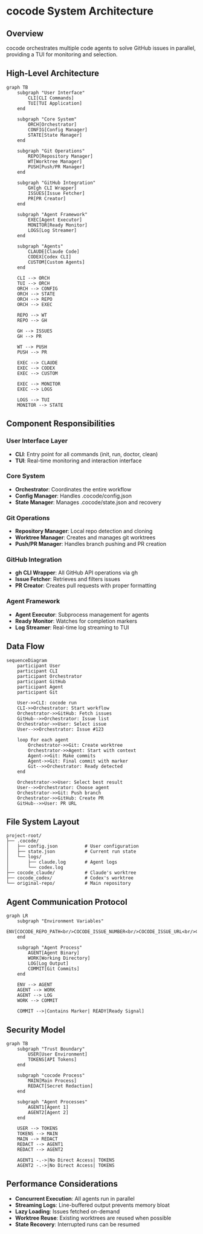 # cocode System Architecture

## Overview

cocode orchestrates multiple code agents to solve GitHub issues in parallel, providing a TUI for monitoring and selection.

## High-Level Architecture

```mermaid
graph TB
    subgraph "User Interface"
        CLI[CLI Commands]
        TUI[TUI Application]
    end
    
    subgraph "Core System"
        ORCH[Orchestrator]
        CONFIG[Config Manager]
        STATE[State Manager]
    end
    
    subgraph "Git Operations"
        REPO[Repository Manager]
        WT[Worktree Manager]
        PUSH[Push/PR Manager]
    end
    
    subgraph "GitHub Integration"
        GH[gh CLI Wrapper]
        ISSUES[Issue Fetcher]
        PR[PR Creator]
    end
    
    subgraph "Agent Framework"
        EXEC[Agent Executor]
        MONITOR[Ready Monitor]
        LOGS[Log Streamer]
    end
    
    subgraph "Agents"
        CLAUDE[Claude Code]
        CODEX[Codex CLI]
        CUSTOM[Custom Agents]
    end
    
    CLI --> ORCH
    TUI --> ORCH
    ORCH --> CONFIG
    ORCH --> STATE
    ORCH --> REPO
    ORCH --> EXEC
    
    REPO --> WT
    REPO --> GH
    
    GH --> ISSUES
    GH --> PR
    
    WT --> PUSH
    PUSH --> PR
    
    EXEC --> CLAUDE
    EXEC --> CODEX
    EXEC --> CUSTOM
    
    EXEC --> MONITOR
    EXEC --> LOGS
    
    LOGS --> TUI
    MONITOR --> STATE
```

## Component Responsibilities

### User Interface Layer
- **CLI**: Entry point for all commands (init, run, doctor, clean)
- **TUI**: Real-time monitoring and interaction interface

### Core System
- **Orchestrator**: Coordinates the entire workflow
- **Config Manager**: Handles .cocode/config.json
- **State Manager**: Manages .cocode/state.json and recovery

### Git Operations
- **Repository Manager**: Local repo detection and cloning
- **Worktree Manager**: Creates and manages git worktrees
- **Push/PR Manager**: Handles branch pushing and PR creation

### GitHub Integration
- **gh CLI Wrapper**: All GitHub API operations via gh
- **Issue Fetcher**: Retrieves and filters issues
- **PR Creator**: Creates pull requests with proper formatting

### Agent Framework
- **Agent Executor**: Subprocess management for agents
- **Ready Monitor**: Watches for completion markers
- **Log Streamer**: Real-time log streaming to TUI

## Data Flow

```mermaid
sequenceDiagram
    participant User
    participant CLI
    participant Orchestrator
    participant GitHub
    participant Agent
    participant Git
    
    User->>CLI: cocode run
    CLI->>Orchestrator: Start workflow
    Orchestrator->>GitHub: Fetch issues
    GitHub-->>Orchestrator: Issue list
    Orchestrator->>User: Select issue
    User-->>Orchestrator: Issue #123
    
    loop For each agent
        Orchestrator->>Git: Create worktree
        Orchestrator->>Agent: Start with context
        Agent->>Git: Make commits
        Agent->>Git: Final commit with marker
        Git-->>Orchestrator: Ready detected
    end
    
    Orchestrator->>User: Select best result
    User-->>Orchestrator: Choose agent
    Orchestrator->>Git: Push branch
    Orchestrator->>GitHub: Create PR
    GitHub-->>User: PR URL
```

## File System Layout

```
project-root/
├── .cocode/
│   ├── config.json          # User configuration
│   ├── state.json           # Current run state
│   └── logs/
│       ├── claude.log       # Agent logs
│       └── codex.log
├── cocode_claude/           # Claude's worktree
├── cocode_codex/            # Codex's worktree
└── original-repo/           # Main repository
```

## Agent Communication Protocol

```mermaid
graph LR
    subgraph "Environment Variables"
        ENV[COCODE_REPO_PATH<br/>COCODE_ISSUE_NUMBER<br/>COCODE_ISSUE_URL<br/>COCODE_ISSUE_BODY_FILE<br/>COCODE_READY_MARKER]
    end
    
    subgraph "Agent Process"
        AGENT[Agent Binary]
        WORK[Working Directory]
        LOG[Log Output]
        COMMIT[Git Commits]
    end
    
    ENV --> AGENT
    AGENT --> WORK
    AGENT --> LOG
    WORK --> COMMIT
    
    COMMIT -->|Contains Marker| READY[Ready Signal]
```

## Security Model

```mermaid
graph TB
    subgraph "Trust Boundary"
        USER[User Environment]
        TOKENS[API Tokens]
    end
    
    subgraph "cocode Process"
        MAIN[Main Process]
        REDACT[Secret Redaction]
    end
    
    subgraph "Agent Processes"
        AGENT1[Agent 1]
        AGENT2[Agent 2]
    end
    
    USER --> TOKENS
    TOKENS --> MAIN
    MAIN --> REDACT
    REDACT --> AGENT1
    REDACT --> AGENT2
    
    AGENT1 -.->|No Direct Access| TOKENS
    AGENT2 -.->|No Direct Access| TOKENS
```

## Performance Considerations

- **Concurrent Execution**: All agents run in parallel
- **Streaming Logs**: Line-buffered output prevents memory bloat
- **Lazy Loading**: Issues fetched on-demand
- **Worktree Reuse**: Existing worktrees are reused when possible
- **State Recovery**: Interrupted runs can be resumed